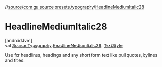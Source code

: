 //[source](../../index.md)/[com.gu.source.presets.typography](index.md)/[HeadlineMediumItalic28](-headline-medium-italic28.md)

# HeadlineMediumItalic28

[androidJvm]\
val [Source.Typography](../com.gu.source/-source/-typography/index.md).[HeadlineMediumItalic28](-headline-medium-italic28.md): [TextStyle](https://developer.android.com/reference/kotlin/androidx/compose/ui/text/TextStyle.html)

Use for headlines, headings and any short form text like pull quotes, bylines and titles.
